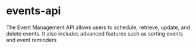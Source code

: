 # events-api
The Event Management API allows users to schedule, retrieve, update, and delete events. It also includes advanced features such as sorting events and event reminders
